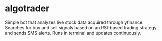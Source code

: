 # algotrader

Simple bot that analyzes live stock data acquired through yfinance. Searches for buy and sell signals based on an RSI-based trading strategy and sends SMS alerts. Runs in terminal and updates continuously.
